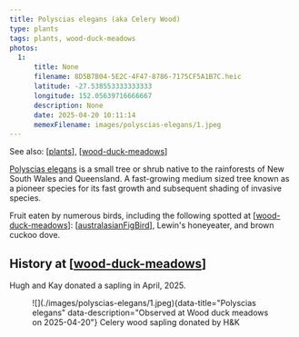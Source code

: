 ```yaml
---
title: Polyscias elegans (aka Celery Wood)
type: plants
tags: plants, wood-duck-meadows
photos:
  1:
      title: None
      filename: 8D5B7B04-5E2C-4F47-8786-7175CF5A1B7C.heic
      latitude: -27.538553333333333
      longitude: 152.05639716666667
      description: None
      date: 2025-04-20 10:11:14
      memexFilename: images/polyscias-elegans/1.jpeg
---
```


See also: [[plants]], [[wood-duck-meadows]]

[Polyscias elegans](https://en.wikipedia.org/wiki/Polyscias_elegans (aka Celery Wood)) is a small tree or shrub native to the rainforests of New South Wales and Queensland. A fast-growing medium sized tree known as a pioneer species for its fast growth and subsequent shading of invasive species.

Fruit eaten by numerous birds, including the following spotted at [[wood-duck-meadows]]: [[australasianFigBird]], Lewin's honeyeater, and brown cuckoo dove.

## History at [[wood-duck-meadows]]

Hugh and Kay donated a sapling in April, 2025.

<figure markdown>
![](./images/polyscias-elegans/1.jpeg){data-title="Polyscias elegans" data-description="Observed at Wood duck meadows on 2025-04-20"}
<caption>Celery wood sapling donated by H&K</caption>
</figure>

[//begin]: # "Autogenerated link references for markdown compatibility"
[plants]: plants "Plants"
[wood-duck-meadows]: ../wood-duck-meadows "Wood duck meadows"
[australasianFigBird]: ../../birdwatching/australasianFigbird "Australasian Figbird"
[//end]: # "Autogenerated link references"